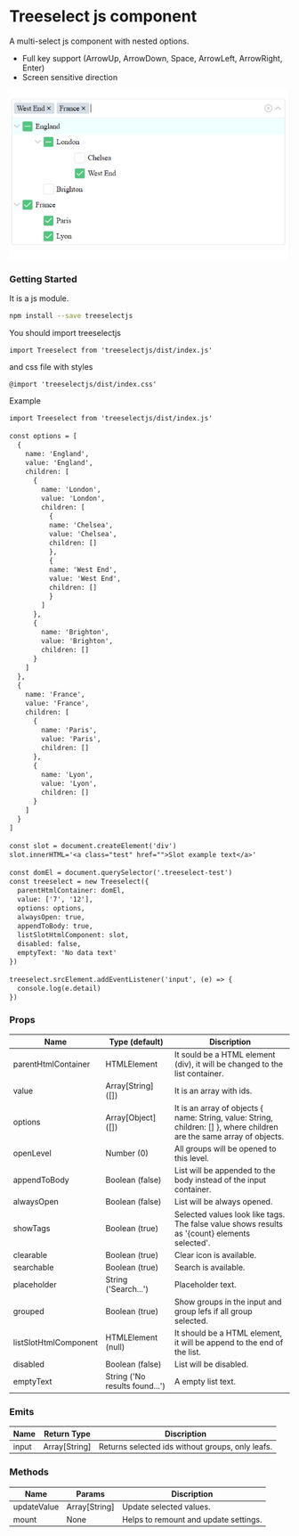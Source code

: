 # Treeselect js component

A multi-select js component with nested options.

- Full key support (ArrowUp, ArrowDown, Space, ArrowLeft, ArrowRight, Enter)
- Screen sensitive direction

![Example img](treeselectjs.png)

### Getting Started
It is a js module.

```bash
npm install --save treeselectjs
```
You should import treeselectjs
```
import Treeselect from 'treeselectjs/dist/index.js'
```
and css file with styles
```
@import 'treeselectjs/dist/index.css'
```

Example
```
import Treeselect from 'treeselectjs/dist/index.js'

const options = [
  {
    name: 'England',
    value: 'England',
    children: [
      {
        name: 'London',
        value: 'London',
        children: [
          {
          name: 'Chelsea',
          value: 'Chelsea',
          children: []
          },
          {
          name: 'West End',
          value: 'West End',
          children: []
          }
        ]
      },
      {
        name: 'Brighton',
        value: 'Brighton',
        children: []
      }
    ]
  },
  {
    name: 'France',
    value: 'France',
    children: [
      {
        name: 'Paris',
        value: 'Paris',
        children: []
      },
      {
        name: 'Lyon',
        value: 'Lyon',
        children: []
      }
    ]
  }
]

const slot = document.createElement('div')
slot.innerHTML='<a class="test" href="">Slot example text</a>'

const domEl = document.querySelector('.treeselect-test')
const treeselect = new Treeselect({
  parentHtmlContainer: domEl,
  value: ['7', '12'],
  options: options,
  alwaysOpen: true,
  appendToBody: true,
  listSlotHtmlComponent: slot,
  disabled: false,
  emptyText: 'No data text'
})

treeselect.srcElement.addEventListener('input', (e) => {
  console.log(e.detail)
})
```

### Props
Name  | Type (default) | Discription
------------- | ------------- | -------------
parentHtmlContainer  | HTMLElement | It sould be a HTML element (div), it will be changed to the list container.
value  | Array[String] ([]) | It is an array with ids.
options  | Array[Object] ([]) | It is an array of objects { name: String, value: String, children: [] }, where children are the same array of objects.
openLevel  | Number (0) | All groups will be opened to this level.
appendToBody  | Boolean (false) | List will be appended to the body instead of the input container.
alwaysOpen  | Boolean (false) | List will be always opened.
showTags  | Boolean (true) | Selected values look like tags. The false value shows results as '{count} elements selected'.
clearable  | Boolean (true) | Clear icon is available.
searchable  | Boolean (true) | Search is available.
placeholder  | String ('Search...') | Placeholder text.
grouped | Boolean (true) | Show groups in the input and group lefs if all group selected.
listSlotHtmlComponent | HTMLElement (null) | It should be a HTML element, it will be append to the end of the list.
disabled | Boolean (false) | List will be disabled.
emptyText | String ('No results found...') | A empty list text.

### Emits
Name  | Return Type | Discription
------------- | ------------- | -------------
input  | Array[String] | Returns selected ids without groups, only leafs.

### Methods
Name  | Params | Discription
------------- | ------------- | -------------
updateValue  | Array[String] | Update selected values.
mount  | None | Helps to remount and update settings.